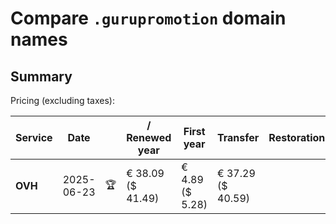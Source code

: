 # Compare `.gurupromotion` domain names

## Summary

Pricing (excluding taxes):

| Service | Date |  | / Renewed year | First year | Transfer | Restoration |
|--|--|--|--|--|--|--|
| **OVH** | 2025-06-23 | 🏆 | € 38.09<br>($ 41.49) | € 4.89<br>($ 5.28) | € 37.29<br>($ 40.59) |  |
